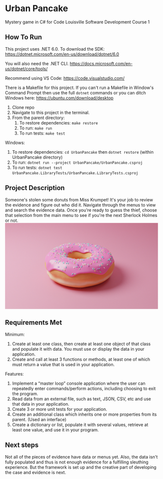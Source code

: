 # Urban Pancake
Mystery game in C# for Code Louisville Software Development Course 1

## How To Run
This project uses .NET 6.0. To download the SDK: https://dotnet.microsoft.com/en-us/download/dotnet/6.0

You will also need the .NET CLI. https://docs.microsoft.com/en-us/dotnet/core/tools/

Recommend using VS Code: https://code.visualstudio.com/

There is a Makefile for this project. If you can't run a Makefile in Window's Command Prompt then use the full `dotnet` commands or you can ditch Windows here: https://ubuntu.com/download/desktop

1. Clone repo
1. Navigate to this project in the terminal.
1. From the parent directory:
    1. To restore dependencies: `make restore`
    1. To run: `make run`
    1. To run tests: `make test`

Windows:
1. To restore dependencies: `cd UrbanPancake` then `dotnet restore` (within UrbanPancake directory)
2. To run: `dotnet run --project UrbanPancake/UrbanPancake.csproj`
3. To run tests: `dotnet test UrbanPancake.LibraryTests/UrbanPancake.LibraryTests.csproj`

## Project Description
Someone's stolen some donuts from Miss Krumpet! It's your job to review the evidence and figure out who did it. Navigate through the menus to view and search the evidence data. Once you're ready to guess the thief, choose that selection from the main menu to see if you're the next Sherlock Holmes or not.
![Pink donut](pink_donut.jpg)

## Requirements Met
Minimum:
1. Create at least one class, then create at least one object of that class and populate it with data. You must use or display the data in your application.
1. Create and call at least 3 functions or methods, at least one of which must return a value that is used in your application.

Features:
1. Implement a “master loop” console application where the user can repeatedly enter commands/perform actions, including choosing to exit the program.
1. Read data from an external file, such as text, JSON, CSV, etc and use that data in your application.
1. Create 3 or more unit tests for your application.
1. Create an additional class which inherits one or more properties from its parent. (Used an interface)
1. Create a dictionary or list, populate it with several values, retrieve at least one value, and use it in your program.

## Next steps
Not all of the pieces of evidence have data or menus yet. Also, the data isn't fully populated and thus is not enough evidence for a fulfilling sleuthing experience. But the framework is set up and the creative part of developing the case and evidence is next.
